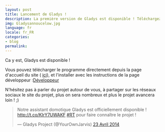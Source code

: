 ```yaml
---
layout: post
title: Lancement de Gladys !
description: La première version de Gladys est disponible ! Téléchargez-la gratuitement et participez au programme développeur!
img: Gladysannoucelow.jpg
language: fr
locale: fr_FR
categories:
- blog
permalink: 
---
```


Ca y est, Gladys est disponible !

Vous pouvez télécharger le programme directement depuis la page d'accueil du site ( [ici](/accueil)), et l'installer avec les instructions de la page développeur :[Développeur](/developpeur)

N'hésitez pas à parler du projet autour de vous, à partager sur les réseaux sociaux le site du projet, plus on sera nombreux et plus le projet avancera loin ! ;)

<blockquote class="twitter-tweet" lang="fr"><p>Notre assistant domotique Gladys est officiellement disponible ! <a href="http://t.co/KIrY7UWAKF">http://t.co/KIrY7UWAKF</a> <a href="https://twitter.com/search?q=%23RT&src=hash">#RT</a> pour faire connaître le projet !</p>— Gladys Project (@YourOwnJarvis) <a href="https://twitter.com/YourOwnJarvis/statuses/458907314159124480">23 Avril 2014</a></blockquote>
<script async src="//platform.twitter.com/widgets.js" charset="utf-8"></script>